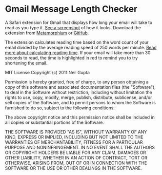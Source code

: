 Gmail Message Length Checker
============================

A Safari extension for Gmail that displays how long your email will take to read as you type it. [See a screenshot](https://github.com/neilgupta/Gmail-Message-Length-Checker/blob/master/screenshot.png) of how it looks. Download the extension from [Metamorphium](http://metamorphium.com/downloads/gmailmessagelengthchecker.safariextz) or [GitHub](https://github.com/downloads/neilgupta/Gmail-Message-Length-Checker/gmailmessagelengthchecker.safariextz).

The extension calculates reading time based on the word count of your email divided by the average reading speed of 250 words per minute. [Read more about calculating reading time](http://www.leancrew.com/all-this/2011/06/reading-time-in-textmate/). If your email will take more than 30 seconds to read, the time is highlighted in red to remind you to try shortening the email.

MIT License
Copyright (c) 2011 Neil Gupta

Permission is hereby granted, free of charge, to any person obtaining a copy of this software and associated documentation files (the "Software"), to deal in the Software without restriction, including without limitation the rights to use, copy, modify, merge, publish, distribute, sublicense, and/or sell copies of the Software, and to permit persons to whom the Software is furnished to do so, subject to the following conditions:

The above copyright notice and this permission notice shall be included in all copies or substantial portions of the Software.

THE SOFTWARE IS PROVIDED "AS IS", WITHOUT WARRANTY OF ANY KIND, EXPRESS OR IMPLIED, INCLUDING BUT NOT LIMITED TO THE WARRANTIES OF MERCHANTABILITY, FITNESS FOR A PARTICULAR PURPOSE AND NONINFRINGEMENT. IN NO EVENT SHALL THE AUTHORS OR COPYRIGHT HOLDERS BE LIABLE FOR ANY CLAIM, DAMAGES OR OTHER LIABILITY, WHETHER IN AN ACTION OF CONTRACT, TORT OR OTHERWISE, ARISING FROM, OUT OF OR IN CONNECTION WITH THE SOFTWARE OR THE USE OR OTHER DEALINGS IN THE SOFTWARE.